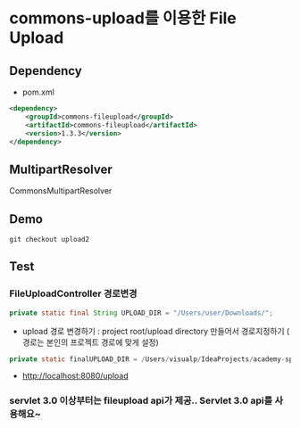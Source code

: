 # commons-upload를 이용한 File Upload

## Dependency

* pom.xml

```xml
<dependency>
    <groupId>commons-fileupload</groupId>
    <artifactId>commons-fileupload</artifactId>
    <version>1.3.3</version>
</dependency>
```

## MultipartResolver

CommonsMultipartResolver

## Demo

```
git checkout upload2
```

## Test

### FileUploadController 경로변경

```java
private static final String UPLOAD_DIR = "/Users/user/Downloads/";
```

* upload 경로 변경하기 : project root/upload directory 만들어서 경로지정하기 ( 경로는 본인의 프로젝트 경로에 맞게 설정)

```java
private static finalUPLOAD_DIR = /Users/visualp/IdeaProjects/academy-spring-mvc/upload/
```

* [http://localhost:8080/upload](http://localhost:8080/upload)


### servlet 3.0 이상부터는 fileupload api가 제공.. Servlet 3.0 api를 사용해요\~